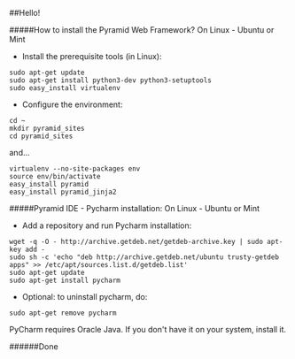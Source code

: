 
##Hello!


#####How to install the Pyramid Web Framework?
On Linux - Ubuntu or Mint


- Install the prerequisite tools (in Linux):
```
sudo apt-get update
sudo apt-get install python3-dev python3-setuptools
sudo easy_install virtualenv
```

- Configure the environment:
```
cd ~
mkdir pyramid_sites
cd pyramid_sites
```

and...

```
virtualenv --no-site-packages env
source env/bin/activate
easy_install pyramid
easy_install pyramid_jinja2
```

#####Pyramid IDE - Pycharm installation:
On Linux - Ubuntu or Mint


- Add a repository and run Pycharm installation:
```
wget -q -O - http://archive.getdeb.net/getdeb-archive.key | sudo apt-key add -
sudo sh -c 'echo "deb http://archive.getdeb.net/ubuntu trusty-getdeb apps" >> /etc/apt/sources.list.d/getdeb.list'
sudo apt-get update
sudo apt-get install pycharm
```


- Optional: to uninstall pycharm, do:
```
sudo apt-get remove pycharm
```

PyCharm requires Oracle Java. If you don't have it on your system, install it.


######Done

